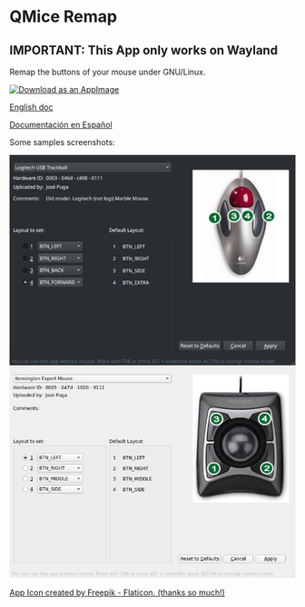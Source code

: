 # QMice Remap

## IMPORTANT: This App only works on Wayland

Remap the buttons of your mouse under GNU/Linux.

[![Download as an AppImage](https://docs.appimage.org/_images/download-appimage-banner.svg)](https://github.com/josepuga/qmice-remap/releases)

[English doc](doc/README.md)

[Documentación en Español](doc/LEEME.md)

Some samples screenshots:

![Sample in KDE](doc/images/qmice-remap-kde.png)
![Sample in XFCE](doc/images/qmice-remap-xfce.png)

[App Icon created by Freepik - Flaticon. (thanks so much!)](https://www.flaticon.com/free-icons/setup)
